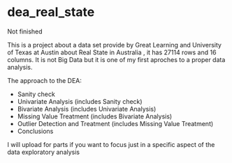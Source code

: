 # dea_real_state
Not finished


This is a project about a data set provide by Great Learning and University of Texas at Austin about Real State in Australia , it has 27114 rows and 16 columns. It is not Big Data but it is one of my first aproches to a proper data analysis. 

The approach to the DEA: 
- Sanity check
- Univariate Analysis (includes Sanity check)
- Bivariate Analysis (includes Univariate Analysis)
- Missing Value Treatment (includes Bivariate Analysis)
- Outlier Detection and Treatment (includes Missing Value Treatment)
- Conclusions 

I will upload for parts if you want to focus just in a specific aspect of the data exploratory analysis
